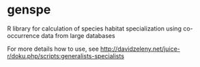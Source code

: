 # genspe

R library for calculation of species habitat specialization using co-occurrence data from large databases

For more details how to use, see http://davidzeleny.net/juice-r/doku.php/scripts:generalists-specialists
